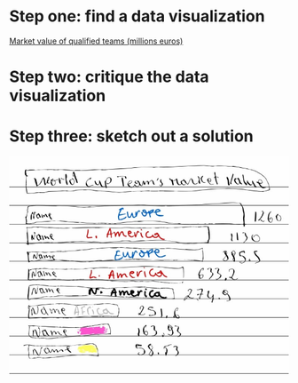 # Step one: find a data visualization
[Market value of qualified teams (millions euros)](https://www.statista.com/topics/9211/2022-fifa-world-cup/#topicOverview)

# Step two: critique the data visualization
<pdf scr= "https://github.com/Hershel1706/Data-Visualization/blob/main/Data%20Visualization%20Effectiveness%20Critque.pdf">
  

# Step three: sketch out a solution
<img src= "https://github.com/Hershel1706/Data-Visualization/blob/main/Re-Design%20Sketch.jpg">

<div class="flourish-embed flourish-hierarchy" data-src="visualisation/11807497"><script src="https://public.flourish.studio/resources/embed.js"></script></div>
